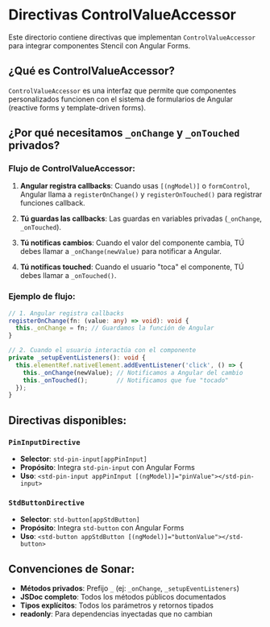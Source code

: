 # Directivas ControlValueAccessor

Este directorio contiene directivas que implementan `ControlValueAccessor` para integrar componentes Stencil con Angular Forms.

## ¿Qué es ControlValueAccessor?

`ControlValueAccessor` es una interfaz que permite que componentes personalizados funcionen con el sistema de formularios de Angular (reactive forms y template-driven forms).

## ¿Por qué necesitamos `_onChange` y `_onTouched` privados?

### Flujo de ControlValueAccessor:

1. **Angular registra callbacks**: Cuando usas `[(ngModel)]` o `formControl`, Angular llama a `registerOnChange()` y `registerOnTouched()` para registrar funciones callback.

2. **Tú guardas las callbacks**: Las guardas en variables privadas (`_onChange`, `_onTouched`).

3. **Tú notificas cambios**: Cuando el valor del componente cambia, TÚ debes llamar a `_onChange(newValue)` para notificar a Angular.

4. **Tú notificas touched**: Cuando el usuario "toca" el componente, TÚ debes llamar a `_onTouched()`.

### Ejemplo de flujo:

```typescript
// 1. Angular registra callbacks
registerOnChange(fn: (value: any) => void): void {
  this._onChange = fn; // Guardamos la función de Angular
}

// 2. Cuando el usuario interactúa con el componente
private _setupEventListeners(): void {
  this.elementRef.nativeElement.addEventListener('click', () => {
    this._onChange(newValue); // Notificamos a Angular del cambio
    this._onTouched();        // Notificamos que fue "tocado"
  });
}
```

## Directivas disponibles:

### `PinInputDirective`

- **Selector**: `std-pin-input[appPinInput]`
- **Propósito**: Integra `std-pin-input` con Angular Forms
- **Uso**: `<std-pin-input appPinInput [(ngModel)]="pinValue"></std-pin-input>`

### `StdButtonDirective`

- **Selector**: `std-button[appStdButton]`
- **Propósito**: Integra `std-button` con Angular Forms
- **Uso**: `<std-button appStdButton [(ngModel)]="buttonValue"></std-button>`

## Convenciones de Sonar:

- **Métodos privados**: Prefijo `_` (ej: `_onChange`, `_setupEventListeners`)
- **JSDoc completo**: Todos los métodos públicos documentados
- **Tipos explícitos**: Todos los parámetros y retornos tipados
- **readonly**: Para dependencias inyectadas que no cambian
